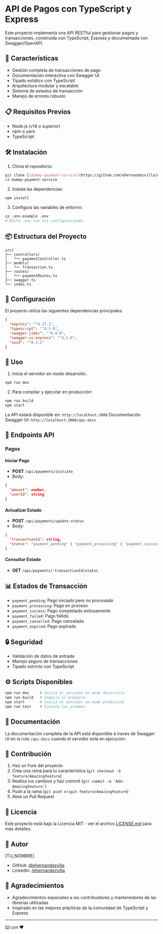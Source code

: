# API de Pagos con TypeScript y Express

Este proyecto implementa una API RESTful para gestionar pagos y transacciones, construida con TypeScript, Express y documentada con Swagger/OpenAPI.

## 🚀 Características

- Gestión completa de transacciones de pago
- Documentación interactiva con Swagger UI
- Tipado estático con TypeScript
- Arquitectura modular y escalable
- Sistema de estados de transacción
- Manejo de errores robusto

## 📋 Requisitos Previos

- Node.js (v14 o superior)
- npm o yarn
- TypeScript

## 🛠️ Instalación

1. Clona el repositorio:
```bash
git clone [[dummy-payment-service](https://github.com/ehernandezvilla/dummy-payment-service)]
cd dummy-payment-service
```

2. Instala las dependencias:
```bash
npm install
```

3. Configura las variables de entorno:
```bash
cp .env.example .env
# Edita .env con tus configuraciones
```

## 📦 Estructura del Proyecto

```
src/
├── controllers/
│   └── paymentController.ts
├── models/
│   └── Transaction.ts
├── routes/
│   └── paymentRoutes.ts
├── swagger.ts
└── index.ts
```

## 🔧 Configuración

El proyecto utiliza las siguientes dependencias principales:

```json
{
  "express": "^4.17.1",
  "typescript": "^4.5.0",
  "swagger-jsdoc": "^6.0.0",
  "swagger-ui-express": "^4.1.6",
  "uuid": "^8.3.2"
}
```

## 🚀 Uso

1. Inicia el servidor en modo desarrollo:
```bash
npm run dev
```

2. Para compilar y ejecutar en producción:
```bash
npm run build
npm start
```

La API estará disponible en: `http://localhost:3000`
Documentación Swagger UI: `http://localhost:3000/api-docs`

## 📡 Endpoints API

### Pagos

#### Iniciar Pago
- **POST** `/api/payments/initiate`
- Body:
```json
{
  "amount": number,
  "userId": string
}
```

#### Actualizar Estado
- **POST** `/api/payments/update-status`
- Body:
```json
{
  "transactionId": string,
  "status": "payment_pending" | "payment_processing" | "payment_success" | "payment_failed" | "payment_cancelled" | "payment_expired"
}
```

#### Consultar Estado
- **GET** `/api/payments/:transactionId/status`

## 📊 Estados de Transacción

- `payment_pending`: Pago iniciado pero no procesado
- `payment_processing`: Pago en proceso
- `payment_success`: Pago completado exitosamente
- `payment_failed`: Pago fallido
- `payment_cancelled`: Pago cancelado
- `payment_expired`: Pago expirado

## 🔒 Seguridad

- Validación de datos de entrada
- Manejo seguro de transacciones
- Tipado estricto con TypeScript

## ⚙️ Scripts Disponibles

```bash
npm run dev     # Inicia el servidor en modo desarrollo
npm run build   # Compila el proyecto
npm start       # Inicia el servidor en modo producción
npm run test    # Ejecuta las pruebas
```

## 📝 Documentación

La documentación completa de la API está disponible a través de Swagger UI en la ruta `/api-docs` cuando el servidor está en ejecución.

## 🤝 Contribución

1. Haz un Fork del proyecto
2. Crea una rama para tu característica (`git checkout -b feature/AmazingFeature`)
3. Realiza tus cambios y haz commit (`git commit -m 'Add: AmazingFeature'`)
4. Push a la rama (`git push origin feature/AmazingFeature`)
5. Abre un Pull Request

## 📜 Licencia

Este proyecto está bajo la Licencia MIT - ver el archivo [LICENSE.md](LICENSE.md) para más detalles.

## 👥 Autor

[TU_NOMBRE]
- GitHub: [@ehernandezvilla](https://github.com/ehernandezvilla)
- LinkedIn: [/ehernandezvilla](https://www.linkedin.com/in/ehernandezvilla/)

## 🙏 Agradecimientos

- Agradecimientos especiales a los contribuidores y mantenedores de las librerías utilizadas
- Inspirado en las mejores prácticas de la comunidad de TypeScript y Express

---
⌨️ con ❤️ 